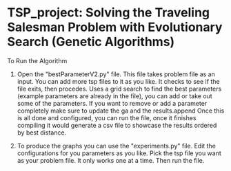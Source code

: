 # TSP_project: Solving the Traveling Salesman Problem with Evolutionary Search (Genetic Algorithms)

To Run the Algorithm

1. Open the "bestParameterV2.py" file. This file takes problem file as an input. You can add more tsp files to it as you like. It checks to see if the file exits, then procedes.
    Uses a grid search to find the best parameters (example parameters are already in the file), you can add or take out some of the parameters. If you want to remove or add a parameter completely make sure to update the ga and the results.append
    Once this is all done and configured, you can run the file, once it finishes compiling it would generate a csv file to showcase the results ordered by best distance.

2. To produce the graphs you can use the "experiments.py" file. Edit the configurations for you parameters as you like.
    Pick the tsp file you want as your problem file. It only works one at a time.
    Then run the file. 
